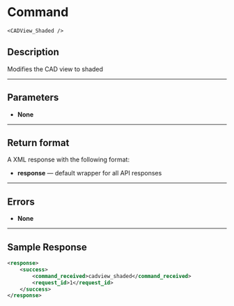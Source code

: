 # Command

    <CADView_Shaded />

## Description

Modifies the CAD view to shaded

***

## Parameters
- **None**

***

## Return format
A XML response with the following format:

- **response** — default wrapper for all API responses

***

## Errors
- **None**

***

## Sample Response
```xml
<response>
	<success>
		<command_received>cadview_shaded</command_received>
		<request_id>1</request_id>
	</success>
</response>
```
